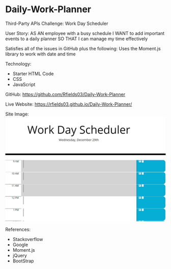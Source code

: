 # Daily-Work-Planner
Third-Party APIs Challenge: Work Day Scheduler

User Story:
AS AN employee with a busy schedule
I WANT to add important events to a daily planner
SO THAT I can manage my time effectively


Satisfies all of the issues in GitHub plus the following:
Uses the Moment.js library to work with date and time

Technology:
 - Starter HTML Code
 - CSS
 - JavaScript

 GitHub: https://github.com/Rfields03/Daily-Work-Planner

 Live Website: https://rfields03.github.io/Daily-Work-Planner/

 Site Image:
 ![](images/Website%20Image.JPG)
 

 References:
 - Stackoverflow
 - Google
 - Moment.js
 - jQuery
 - BootStrap
